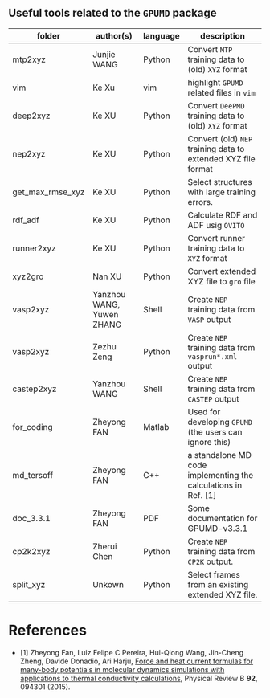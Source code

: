 ## Useful tools related to the `GPUMD` package

| folder      | author(s)                 | language | description                                               |
| ---------   | --------------------------| -------- | --------------------------------------------------------- |
| mtp2xyz     | Junjie WANG               | Python   | Convert `MTP` training data to (old) `XYZ` format |
| vim         | Ke Xu                     | vim      | highlight `GPUMD` related files in `vim`          |
| deep2xyz    | Ke XU                     | Python   | Convert `DeePMD` training data to (old) `XYZ` format | 
| nep2xyz     | Ke XU                     | Python   | Convert (old) `NEP` training data to extended XYZ file format |
| get_max_rmse_xyz     | Ke XU            | Python   | Select structures with large training errors. |
| rdf_adf     | Ke XU                     | Python   | Calculate RDF and ADF usig `OVITO` |
| runner2xyz  | Ke XU                     | Python   | Convert runner training data to `XYZ` format |
| xyz2gro     | Nan XU                    | Python   | Convert extended XYZ file to `gro` file |
| vasp2xyz    | Yanzhou WANG, Yuwen ZHANG | Shell    | Create `NEP` training data from `VASP` output |
| vasp2xyz    | Zezhu Zeng                | Python   | Create `NEP` training data from `vasprun*.xml` output |
| castep2xyz  | Yanzhou WANG              | Shell    | Create `NEP` training data from `CASTEP` output |
| for_coding  | Zheyong FAN               | Matlab   | Used for developing `GPUMD` (the users can ignore this) |
| md_tersoff  | Zheyong FAN               | C++      | a standalone MD code implementing the calculations in Ref. [1] |
| doc_3.3.1   | Zheyong FAN               | PDF      | Some documentation for GPUMD-v3.3.1 |
| cp2k2xyz    | Zherui Chen               | Python   | Create `NEP` training data from `CP2K` output. |
| split_xyz   | Unkown                    | Python   | Select frames from an existing extended XYZ file. |

# References
* [1] Zheyong Fan, Luiz Felipe C Pereira, Hui-Qiong Wang, Jin-Cheng Zheng, Davide Donadio, Ari Harju,
[Force and heat current formulas for many-body potentials in molecular dynamics simulations with applications to thermal conductivity calculations](https://doi.org/10.1103/PhysRevB.92.094301),
Physical Review B **92**, 094301 (2015).
